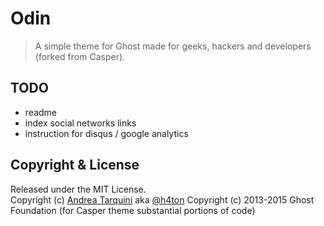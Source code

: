 # Odin

> A simple theme for Ghost made for geeks, hackers and developers (forked from Casper).

## TODO  
* readme
* index social networks links
* instruction for disqus / google analytics

## Copyright & License

Released under the MIT License.  
Copyright (c) [Andrea Tarquini](https://blog.h4t0n.com) aka [@h4ton](https://twitter.com/h4t0n) 
Copyright (c) 2013-2015 Ghost Foundation (for Casper theme substantial portions of code)
